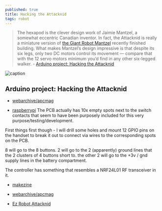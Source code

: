 ```yaml
---
published: true
title: Hacking the Attacknid
tags: robot
---
```

> The hexapod is the clever design work of Jaimie Mantzel, a somewhat eccentric Canadian inventor. In fact, the Attacknid is really a miniature version of [the Giant Robot Mantzel](https://www.youtube.com/watch?time_continue=698&v=YjTcReaOqQ0) recently finished building. What makes Mantzel’s design impressive is that despite its six legs, only two DC motors control its movement ­— compare that with the 12 servo motors minimum you’d find in any other six-legged walker. - [Arduino project: Hacking the Attacknid](https://web.archive.org/web/20140319044803/http://apcmag.com:80/arduino-project-hacking-attacknid.htm#null)

![caption](https://web.archive.org/web/20140320075928im_/http://media.apcmag.com/wp-content/uploads/sites/20/2014/03/attacknid.jpg)

## Arduino project: Hacking the Attacknid

- [webarchive/apcmag](https://web.archive.org/web/20140319044803/http://apcmag.com:80/arduino-project-hacking-attacknid.htm#null)

- [raspberrypi](https://www.raspberrypi.org/forums/viewtopic.php?t=23695)
The PCB actually has 10x empty spots next to the switch contacts that seem to have been purposely included for this very purpose/testing/development.

First things first though - I will drill some holes and mount 12 GPIO pins on the handset to break it out to connect via wires to the corresponding spots on the PCB.

8 will go to the 8 buttons.
2 will go to the 2 (apparently) ground lines that the 2 clusters of 4 buttons short to.
the other 2 will go to the +3v / gnd supply lines in the battery compartment.

The controller has something that resembles a NRF24L01 RF transceiver in it.

- [makezine](https://makezine.com/2015/05/08/hack-cool-off-shelf-toys-robots/)

- [webarchive/apcmag](https://web.archive.org/web/20140319044803/http://apcmag.com:80/arduino-project-hacking-attacknid.htm#null)

- [Ez Robot Attacknid](https://synthiam.com/Robot/Ez-Robot-Attacknid-6lr-137)
